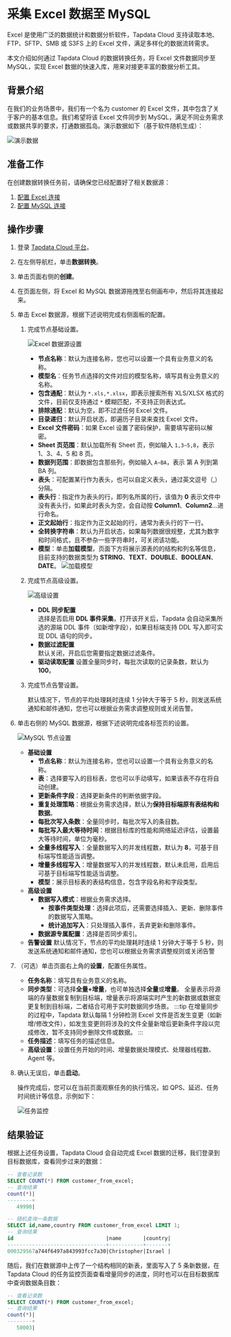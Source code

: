# 采集 Excel 数据至 MySQL

Excel 是使用广泛的数据统计和数据分析软件，Tapdata Cloud 支持读取本地、FTP、SFTP、SMB 或 S3FS 上的 Excel 文件，满足多样化的数据流转需求。

本文介绍如何通过 Tapdata Cloud 的数据转换任务，将 Excel 文件数据同步至 MySQL，实现 Excel 数据的快速入库，用来对接更丰富的数据分析工具。

## 背景介绍

在我们的业务场景中，我们有一个名为 customer 的 Excel 文件，其中包含了关于客户的基本信息。我们希望将该 Excel 文件同步到 MySQL，满足不同业务需求或数据共享的要求，打通数据孤岛。演示数据如下（基于软件随机生成）：

![演示数据](../../images/excel_data_sample.png)



## 准备工作

在创建数据转换任务前，请确保您已经配置好了相关数据源：

1. [配置 Excel 连接](../../prerequisites/files/excel.md)
2. [配置 MySQL 连接](../../prerequisites/on-prem-databases/mysql.md)

## 操作步骤

1. 登录 [Tapdata Cloud 平台](https://cloud.tapdata.net/console/v3/)。

2. 在左侧导航栏，单击**数据转换**。

3. 单击页面右侧的**创建**。

4. 在页面左侧，将 Excel 和 MySQL 数据源拖拽至右侧画布中，然后将其连接起来。

5. 单击 Excel 数据源，根据下述说明完成右侧面板的配置。

   1. 完成节点基础设置。

      ![Excel 数据源设置](../../images/data_develop_excel.png)
      * **节点名称**：默认为连接名称，您也可以设置一个具有业务意义的名称。
      * **模型名**：任务节点选择的文件对应的模型名称，填写具有业务意义的名称。
      * **包含通配**：默认为 `*.xls,*.xlsx`，即表示搜索所有 XLS/XLSX 格式的文件，目前仅支持通过 `*` 模糊匹配，不支持正则表达式。
      * **排除通配**：默认为空，即不过滤任何 Excel 文件。
      * **目录递归**：默认开启状态，即遍历子目录来查找 Excel 文件。
      * **Excel 文件密码**：如果 Excel 设置了密码保护，需要填写密码以解密。
      * **Sheet 页范围**：默认加载所有 Sheet 页，例如输入 `1,3~5,8`，表示 1、3、4、5 和 8 页。
      * **数据列范围**：即数据包含那些列，例如输入 `A~BA`，表示 第 A 列到第 BA 列。
      * **表头**：可配置某行作为表头，也可以自定义表头，通过英文逗号（,）分隔。
      * **表头行**：指定作为表头的行，即列名所属的行，该值为 **0** 表示文件中没有表头行，如果此时表头为空，会自动按 **Column1**、**Column2**...进行命名。
      * **正文起始行**：指定作为正文起始的行，通常为表头行的下一行。
      * **全转换字符串**：默认为开启状态，如果每列数据很规整，尤其为数字和时间格式，且不参杂一些字符串时，可关闭该功能。
      * **模型**：单击**加载模型**，页面下方将展示源表的的结构和列名等信息，目前支持的数据类型为 **STRING**、**TEXT**、**DOUBLE**、**BOOLEAN**、**DATE**。
        ![加载模型](../../images/load_excel_schema.png)

   2. 完成节点高级设置。

      ![高级设置](../../images/data_develop_excel_advanced_settings.png)

      * **DDL 同步配置**      
        选择是否启用 **DDL 事件采集**，打开该开关后，Tapdata 会自动采集所选的源端 DDL 事件（如新增字段），如果目标端支持 DDL 写入即可实现 DDL 语句的同步。      
      * **数据过滤配置**      
        默认关闭，开启后您需要指定数据过滤条件。      
      * **驱动读取配置**
        设置全量同步时，每批次读取的记录条数，默认为 **100**。    
      
   3. 完成节点告警设置。

      默认情况下，节点的平均处理耗时连续 1 分钟大于等于 5 秒，则发送系统通知和邮件通知，您也可以根据业务需求调整规则或关闭告警。

6. 单击右侧的 MySQL 数据源，根据下述说明完成各标签页的设置。

   ![MySQL 节点设置](../../images/data_develop_mysql_target.png)

   - **基础设置**
     - **节点名称**：默认为连接名称，您也可以设置一个具有业务意义的名称。
     - **表**：选择要写入的目标表，您也可以手动填写，如果该表不存在将自动创建。
     - **更新条件字段**：选择更新条件的判断依据字段。
     - **重复处理策略**：根据业务需求选择，默认为**保持目标端原有表结构和数据**。 
     - **每批次写入条数**：全量同步时，每批次写入的条目数。     
     - **每批写入最大等待时间**：根据目标库的性能和网络延迟评估，设置最大等待时间，单位为毫秒。   
     - **全量多线程写入**：全量数据写入的并发线程数，默认为 **8**，可基于目标端写性能适当调整。     
     - **增量多线程写入**：增量数据写入的并发线程数，默认未启用，启用后可基于目标端写性能适当调整。 
     - **模型**：展示目标表的表结构信息，包含字段名称和字段类型。   
   - **高级设置**
     - **数据写入模式**：根据业务需求选择。
       * **按事件类型处理**：选择此项后，还需要选择插入、更新、删除事件的数据写入策略。
       * **统计追加写入**：只处理插入事件，丢弃更新和删除事件。
     - **数据源专属配置**：选择是否同步索引。
   - **告警设置** 
     默认情况下，节点的平均处理耗时连续 1 分钟大于等于 5 秒，则发送系统通知和邮件通知，您也可以根据业务需求调整规则或关闭告警

8. （可选）单击页面右上角的**设置**，配置任务属性。
   - **任务名称**：填写具有业务意义的名称。
   - **同步类型**：可选择**全量+增量**，也可单独选择**全量**或**增量**。 全量表示将源端的存量数据复制到目标端，增量表示将源端实时产生的新数据或数据变更复制到目标端，二者结合可用于实时数据同步场景。
     :::tip
     在增量同步的过程中，Tapdata 默认每隔 1 分钟检测 Excel 文件是否发生变更（如新增/修改文件），如发生变更则将涉及的文件全量新增后更新条件字段以完成修改，暂不支持同步删除文件或数据。
     :::
   - **任务描述**：填写任务的描述信息。
   - **高级设置**：设置任务开始的时间、增量数据处理模式、处理器线程数、Agent 等。

9. 确认无误后，单击**启动**。

   操作完成后，您可以在当前页面观察任务的执行情况，如 QPS、延迟、任务时间统计等信息，示例如下：

   ![任务监控](../../images/data_develop_excel_result.png)



## 结果验证

根据上述任务设置，Tapdata Cloud 会自动完成 Excel 数据的迁移，我们登录到目标数据库，查看同步过来的数据：

```sql
-- 查看记录数
SELECT COUNT(*) FROM customer_from_excel;
-- 查询结果
count(*)|
--------+
   49998|

-- 随机查询一条数据
SELECT id,name,country FROM customer_from_excel LIMIT 1;
-- 查询结果
id                              |name       |country|
--------------------------------+-----------+-------+
000329567a744f6497a843993fcc7a30|Christopher|Israel |
```

随后，我们在数据源中上传了一个结构相同的新表，里面写入了 5 条新数据，在 Tapdata Cloud 的任务监控页面查看增量同步的进度，同时也可以在目标数据库中查询数据条目数：

```sql
-- 查看记录数
SELECT COUNT(*) FROM customer_from_excel;
-- 查询结果
count(*)|
--------+
   50003|
```

